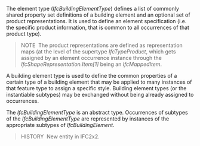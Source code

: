 ﻿The element type (_IfcBuildingElementType_) defines a list of commonly shared property set definitions of a building element and an optional set of product representations. It is used to define an element specification (i.e. the specific product information, that is common to all occurrences of that product type).

> NOTE&nbsp; The product representations are defined as representation maps (at the level of the supertype _IfcTypeProduct_, which gets assigned by an element occurrence instance through the _IfcShapeRepresentation.Item[1]_ being an _IfcMappedItem_.

A building element type is used to define the common properties of a certain type of a building element that may be applied to many instances of that feature type to assign a specific style. Building element types (or the instantiable subtypes) may be exchanged without being already assigned to occurrences.

The _IfcBuildingElementType_ is an abstract type. Occurrences of subtypes of the _IfcBuildingElementType_ are represented by instances of the appropriate subtypes of _IfcBuildingElement_.

> HISTORY&nbsp; New entity in IFC2x2.
